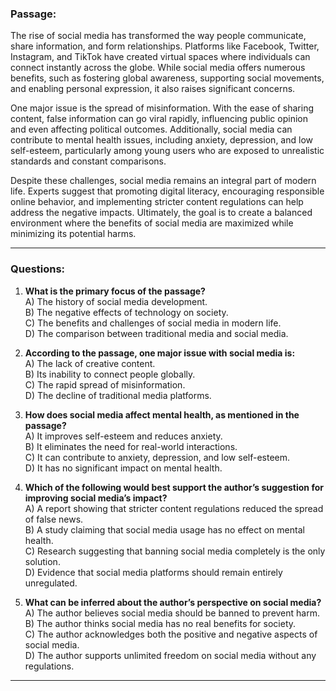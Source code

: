 ### **Passage:**  
The rise of social media has transformed the way people communicate, share information, and form relationships. Platforms like Facebook, Twitter, Instagram, and TikTok have created virtual spaces where individuals can connect instantly across the globe. While social media offers numerous benefits, such as fostering global awareness, supporting social movements, and enabling personal expression, it also raises significant concerns.  

One major issue is the spread of misinformation. With the ease of sharing content, false information can go viral rapidly, influencing public opinion and even affecting political outcomes. Additionally, social media can contribute to mental health issues, including anxiety, depression, and low self-esteem, particularly among young users who are exposed to unrealistic standards and constant comparisons.  

Despite these challenges, social media remains an integral part of modern life. Experts suggest that promoting digital literacy, encouraging responsible online behavior, and implementing stricter content regulations can help address the negative impacts. Ultimately, the goal is to create a balanced environment where the benefits of social media are maximized while minimizing its potential harms.  

---

### **Questions:**  

1. **What is the primary focus of the passage?**  
   A) The history of social media development.  
   B) The negative effects of technology on society.  
   C) The benefits and challenges of social media in modern life.  
   D) The comparison between traditional media and social media.  

2. **According to the passage, one major issue with social media is:**  
   A) The lack of creative content.  
   B) Its inability to connect people globally.  
   C) The rapid spread of misinformation.  
   D) The decline of traditional media platforms.  

3. **How does social media affect mental health, as mentioned in the passage?**  
   A) It improves self-esteem and reduces anxiety.  
   B) It eliminates the need for real-world interactions.  
   C) It can contribute to anxiety, depression, and low self-esteem.  
   D) It has no significant impact on mental health.  

4. **Which of the following would best support the author’s suggestion for improving social media’s impact?**  
   A) A report showing that stricter content regulations reduced the spread of false news.  
   B) A study claiming that social media usage has no effect on mental health.  
   C) Research suggesting that banning social media completely is the only solution.  
   D) Evidence that social media platforms should remain entirely unregulated.  

5. **What can be inferred about the author’s perspective on social media?**  
   A) The author believes social media should be banned to prevent harm.  
   B) The author thinks social media has no real benefits for society.  
   C) The author acknowledges both the positive and negative aspects of social media.  
   D) The author supports unlimited freedom on social media without any regulations.  

---
